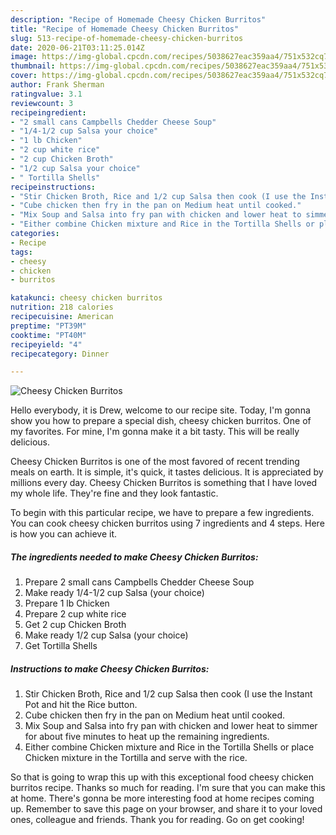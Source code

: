 ```yaml
---
description: "Recipe of Homemade Cheesy Chicken Burritos"
title: "Recipe of Homemade Cheesy Chicken Burritos"
slug: 513-recipe-of-homemade-cheesy-chicken-burritos
date: 2020-06-21T03:11:25.014Z
image: https://img-global.cpcdn.com/recipes/5038627eac359aa4/751x532cq70/cheesy-chicken-burritos-recipe-main-photo.jpg
thumbnail: https://img-global.cpcdn.com/recipes/5038627eac359aa4/751x532cq70/cheesy-chicken-burritos-recipe-main-photo.jpg
cover: https://img-global.cpcdn.com/recipes/5038627eac359aa4/751x532cq70/cheesy-chicken-burritos-recipe-main-photo.jpg
author: Frank Sherman
ratingvalue: 3.1
reviewcount: 3
recipeingredient:
- "2 small cans Campbells Chedder Cheese Soup"
- "1/4-1/2 cup Salsa your choice"
- "1 lb Chicken"
- "2 cup white rice"
- "2 cup Chicken Broth"
- "1/2 cup Salsa your choice"
- " Tortilla Shells"
recipeinstructions:
- "Stir Chicken Broth, Rice and 1/2 cup Salsa then cook (I use the Instant Pot and hit the Rice button."
- "Cube chicken then fry in the pan on Medium heat until cooked."
- "Mix Soup and Salsa into fry pan with chicken and lower heat to simmer for about five minutes to heat up the remaining ingredients."
- "Either combine Chicken mixture and Rice in the Tortilla Shells or place Chicken mixture in the Tortilla and serve with the rice."
categories:
- Recipe
tags:
- cheesy
- chicken
- burritos

katakunci: cheesy chicken burritos 
nutrition: 218 calories
recipecuisine: American
preptime: "PT39M"
cooktime: "PT40M"
recipeyield: "4"
recipecategory: Dinner

---
```



![Cheesy Chicken Burritos](https://img-global.cpcdn.com/recipes/5038627eac359aa4/751x532cq70/cheesy-chicken-burritos-recipe-main-photo.jpg)

Hello everybody, it is Drew, welcome to our recipe site. Today, I'm gonna show you how to prepare a special dish, cheesy chicken burritos. One of my favorites. For mine, I'm gonna make it a bit tasty. This will be really delicious.



Cheesy Chicken Burritos is one of the most favored of recent trending meals on earth. It is simple, it's quick, it tastes delicious. It is appreciated by millions every day. Cheesy Chicken Burritos is something that I have loved my whole life. They're fine and they look fantastic.


To begin with this particular recipe, we have to prepare a few ingredients. You can cook cheesy chicken burritos using 7 ingredients and 4 steps. Here is how you can achieve it.

<!--inarticleads1-->

##### The ingredients needed to make Cheesy Chicken Burritos:

1. Prepare 2 small cans Campbells Chedder Cheese Soup
1. Make ready 1/4-1/2 cup Salsa (your choice)
1. Prepare 1 lb Chicken
1. Prepare 2 cup white rice
1. Get 2 cup Chicken Broth
1. Make ready 1/2 cup Salsa (your choice)
1. Get  Tortilla Shells




<!--inarticleads2-->

##### Instructions to make Cheesy Chicken Burritos:

1. Stir Chicken Broth, Rice and 1/2 cup Salsa then cook (I use the Instant Pot and hit the Rice button.
1. Cube chicken then fry in the pan on Medium heat until cooked.
1. Mix Soup and Salsa into fry pan with chicken and lower heat to simmer for about five minutes to heat up the remaining ingredients.
1. Either combine Chicken mixture and Rice in the Tortilla Shells or place Chicken mixture in the Tortilla and serve with the rice.




So that is going to wrap this up with this exceptional food cheesy chicken burritos recipe. Thanks so much for reading. I'm sure that you can make this at home. There's gonna be more interesting food at home recipes coming up. Remember to save this page on your browser, and share it to your loved ones, colleague and friends. Thank you for reading. Go on get cooking!
